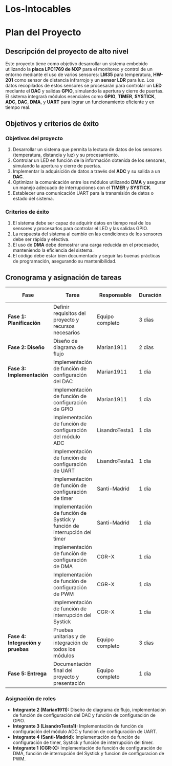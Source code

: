 # Los-Intocables

# Plan del Proyecto

## Descripción del proyecto de alto nivel
Este proyecto tiene como objetivo desarrollar un sistema embebido utilizando la **placa LPC1769 de NXP** para el monitoreo y control de un entorno mediante el uso de varios sensores: **LM35** para temperatura, **HW-201** como sensor de distancia infrarrojo y un **sensor LDR** para luz. Los datos recopilados de estos sensores se procesarán para controlar un **LED** mediante el **DAC** y salidas **GPIO**, simulando la apertura y cierre de puertas. El sistema integrará módulos esenciales como **GPIO**, **TIMER**, **SYSTICK**, **ADC**, **DAC**, **DMA**, y **UART** para lograr un funcionamiento eficiente y en tiempo real.

## Objetivos y criterios de éxito

### Objetivos del proyecto
1. Desarrollar un sistema que permita la lectura de datos de los sensores (temperatura, distancia y luz) y su procesamiento.
2. Controlar un LED en función de la información obtenida de los sensores, simulando la apertura y cierre de puertas.
3. Implementar la adquisición de datos a través del **ADC** y su salida a un **DAC**.
4. Optimizar la comunicación entre los módulos utilizando **DMA** y asegurar un manejo adecuado de interrupciones con el **TIMER** y **SYSTICK**.
5. Establecer una comunicación UART para la transmisión de datos o estado del sistema.

### Criterios de éxito
1. El sistema debe ser capaz de adquirir datos en tiempo real de los sensores y procesarlos para controlar el LED y las salidas GPIO.
2. La respuesta del sistema al cambio en las condiciones de los sensores debe ser rápida y efectiva.
3. El uso de **DMA** debe demostrar una carga reducida en el procesador, manteniendo la eficiencia del sistema.
4. El código debe estar bien documentado y seguir las buenas prácticas de programación, asegurando su mantenibilidad.

## Cronograma y asignación de tareas

| Fase                          | Tarea                                                                                      | Responsable        | Duración   | Fecha de inicio | Fecha de fin |
|-------------------------------|--------------------------------------------------------------------------------------------|--------------------|------------|-----------------|---------------|
| **Fase 1: Planificación**     | Definir requisitos del proyecto y recursos necesarios                                      | Equipo completo     | 3 días     | 01/11/2024      | 03/11/2024    |
| **Fase 2: Diseño**           | Diseño de diagrama de flujo                                                                  | Marian1911          | 2 días     | 03/11/2024      | 05/11/2024    |
| **Fase 3: Implementación**    | Implementación de función de configuración del DAC                                           | Marian1911          | 1 día      | 05/11/2024      | 06/11/2024    |
|                               | Implementación de función de configuración de GPIO                                          | Marian1911          | 1 día      | 06/11/2024      | 07/11/2024    |
|                               | Implementación de función de configuración del módulo ADC                                   | LisandroTesta1     | 1 día      | 05/11/2024      | 06/11/2024    |
|                               | Implementación de función de configuración de UART                                          | LisandroTesta1     | 1 día      | 06/11/2024      | 07/11/2024    |
|                               | Implementación de función de configuración de timer                                         | Santi-Madrid        | 1 día      | 05/11/2024      | 06/11/2024    |
|                               | Implementación de función de Systick y función de interrupción del timer                    | Santi-Madrid        | 1 día      | 06/11/2024      | 07/11/2024    |
|                               | Implementación de función de configuración de DMA                                           | CGR-X               | 1 día      | 05/11/2024      | 06/11/2024    |
|                               | Implementación de función de configuración de PWM                                           | CGR-X               | 1 día      | 06/11/2024      | 07/11/2024    |
|                               | Implementación de función de interrupción del Systick                                        | CGR-X               | 1 día      | 06/11/2024      | 07/11/2024    |
| **Fase 4: Integración y pruebas** | Pruebas unitarias y de integración de todos los módulos                                   | Equipo completo     | 3 días     | 09/11/2024      | 12/11/2024    |
| **Fase 5: Entrega**          | Documentación final del proyecto y presentación                                              | Equipo completo     | 1 día      | 13/11/2024      | 13/11/2024    |

### Asignación de roles
- **Integrante 2 (Marian1911):** Diseño de diagrama de flujo, implementación de función de configuración del DAC y función de configuración de GPIO.
- **Integrante 3 (LisandroTesta1):** Implementación de función de configuración del módulo ADC y función de configuración de UART.
- **Integrante 4 (Santi-Madrid):** Implementación de función de configuración de timer, Systick y función de interrupción del timer.
- **Integrante 1 (CGR-X):** Implementación de función de configuración de DMA, función de interrupción del Systick y funcion de configuracion de PWM.
